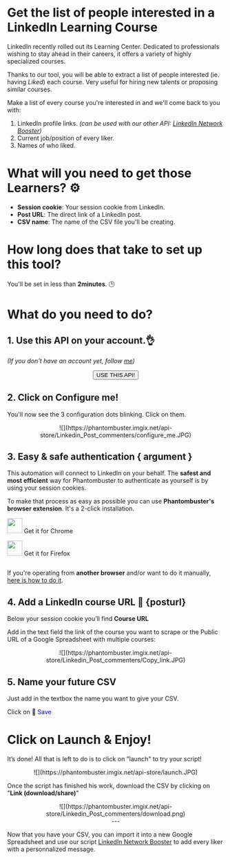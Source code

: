 # Get the list of people interested in a LinkedIn Learning Course

LinkedIn recently rolled out its Learning Center. Dedicated to professionals wishing to stay ahead in their careers, it offers a variety of highly specialized courses. 

Thanks to our tool, you will be able to extract a list of people interested (ie. having *Liked*) each course. Very useful for hiring new talents or proposing similar courses. 

Make a list of every course you're interested in and we'll come back to you with:
1. LinkedIn profile links. <i>(can be used with our other API: <a href="https://phantombuster.com/api-store/2818/linkedin-network-booster" target="_blank">LinkedIn Network Booster</a>)</i>
2. Current job/position of every liker.
3. Names of who liked.

# What will you need to get those Learners? ⚙️ 

- **Session cookie**: Your session cookie from LinkedIn.
- **Post URL**: The direct link of a LinkedIn post.
- **CSV name**: The name of the CSV file you'll be creating.

# How long does that take to set up this tool?
You'll be set in less than **2minutes**. 🕒

# What do you need to do?

## 1. Use this API on your account.👌
_(If you don't have an account yet, follow [me](https://phantombuster.com/register))_ 

<center><button type="button" class="btn btn-warning callToAction" onclick="useThisApi()">USE THIS API!</button></center>


## 2. Click on Configure me!
You'll now see the 3 configuration dots blinking. Click on them.

<center>![](https://phantombuster.imgix.net/api-store/Linkedin_Post_commenters/configure_me.JPG)</center>


## 3. Easy & safe authentication { argument }

This automation will connect to LinkedIn on your behalf. The **safest and most efficient** way for Phantombuster to authenticate as yourself is by using your session cookies.

To make that process as easy as possible you can use **Phantombuster's browser extension**. It's a 2-click installation.

<div class="row" style="margin: 10px 0px;">
	<div class="col-xs-5 col-xs-offset-1">
		<a href="https://chrome.google.com/webstore/detail/phantombuster/mdlnjfcpdiaclglfbdkbleiamdafilil" 
		target="_blank">
			<div class="btn btn-default text-center" style="display: inline-block; align-items: center;">
				<p style="margin-top: 0px;">
				<img src="https://s3-eu-west-1.amazonaws.com/phantombuster-static/api-store/Browser+Extension/chrome.svg" style="height: 35px; box-shadow: 0px 0px 0px white">
				Get it for Chrome</p>
			</div>
		</a>
	</div>
	<div class="col-xs-5 col-xs-offset-1">
		<a href="https://addons.mozilla.org/fr/firefox/addon/phantombuster/" 
		target="_blank">
			<div class="btn btn-default text-center" style="display: inline-block; align-items: center;">
				<p style="margin-top: 0px;">
				<img src="https://s3-eu-west-1.amazonaws.com/phantombuster-static/api-store/Browser+Extension/firefox.svg" style="height: 35px; box-shadow: 0px 0px 0px white">
				Get it for Firefox</p>
			</div>
		</a>
	</div>	
</div>

If you're operating from **another browser** and/or want to do it manually, [here is how to do it](https://intercom.help/phantombuster/help-home/how-to-get-your-cookies-without-using-our-browser-extension).

## 4. Add a LinkedIn course URL 📑 {posturl}
Below your session cookie you’ll find **Course URL**

Add in the text field the link of the course you want to scrape or the Public URL of a Google Spreadsheet with multiple courses:
<center>![](https://phantombuster.imgix.net/api-store/Linkedin_Post_commenters/Copy_link.JPG)</center>

## 5. Name your future CSV
Just add in the textbox the name you want to give your CSV.

Click on 💾 <span style="color:blue">Save</span>

# Click on Launch & Enjoy!
It’s done! All that is left to do is to click on "launch" to try your script!

<center>![](https://phantombuster.imgix.net/api-store/launch.JPG)</center>

Once the script has finished his work, download the CSV by clicking on "**Link (download/share)**"

<center>![](https://phantombuster.imgix.net/api-store/Linkedin_Post_commenters/download.png)</center>


<center>---</center>


Now that you have your CSV, you can import it into a new Google Spreadsheet and use our script <a href="https://phantombuster.com/api-store/2818/linkedin-network-booster" target="_blank">LinkedIn Network Booster</a> to add every liker with a personnalized message.